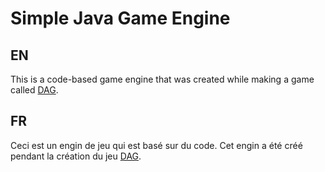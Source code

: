 # Simple Java Game Engine
## EN

This is a code-based game engine that was created while making a game called [DAG](https://github.com/Demomaker/DAG).

## FR

Ceci est un engin de jeu qui est basé sur du code. Cet engin a été créé pendant la création du jeu [DAG](https://github.com/Demomaker/DAG).
